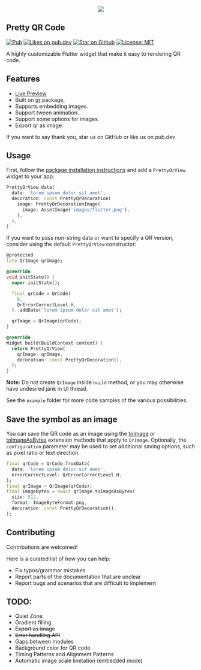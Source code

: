 <p align="center">
  <img src="https://raw.githubusercontent.com/promops/flutter_pretty_qr/master/resources/pretty-qr-code.png"/> 
</p>

## Pretty QR Code

<p align="left">
  <a href="https://pub.dev/packages/pretty_qr_code"><img src="https://img.shields.io/pub/v/pretty_qr_code.svg" alt="Pub"></a>
  <a href="https://pub.dev/packages/pretty_qr_code/score"><img src="https://img.shields.io/pub/likes/pretty_qr_code?logo=dart" alt="Likes on pub.dev"></a>
  <a href="https://github.com/promops/flutter_pretty_qr"><img src="https://img.shields.io/github/stars/promops/flutter_pretty_qr.svg?style=flat&logo=github&colorB=deeppink&label=stars" alt="Star on Github"></a>
  <a href="https://opensource.org/licenses/MIT"><img src="https://img.shields.io/badge/license-MIT-purple.svg" alt="License: MIT"></a>
</p>

A highly customizable Flutter widget that make it easy to rendering QR code.

## Features

* [Live Preview](https://promops.github.io/flutter_pretty_qr/)
* Built on [qr](https://pub.dev/packages/qr) package.
* Supports embedding images.
* Support tween animation.
* Support some options for images.
* Export qr as image.

If you want to say thank you, star us on GitHub or like us on pub.dev

## Usage

First, follow the [package installation instructions](https://pub.dev/packages/pretty_qr_code/install) and add a `PrettyQrView` widget to your app:

```dart
PrettyQrView.data(
  data: 'lorem ipsum dolor sit amet',
  decoration: const PrettyQrDecoration(
    image: PrettyQrDecorationImage(
      image: AssetImage('images/flutter.png'),
    ),
  ),
)
```

If you want to pass non-string data or want to specify a QR version, consider using the default `PrettyQrView` constructor:

```dart
@protected
late QrImage qrImage;

@override
void initState() {
  super.initState();

  final qrCode = QrCode(
    8,
    QrErrorCorrectLevel.H,
  )..addData('lorem ipsum dolor sit amet');

  qrImage = QrImage(qrCode);
}

@override
Widget build(BuildContext context) {
  return PrettyQrView(
    qrImage: qrImage,
    decoration: const PrettyQrDecoration(),
  );
}
```

**Note:** Do _not_ create `QrImage` inside `build` method, or you may otherwise have undesired jank in UI thread.

See the `example` folder for more code samples of the various possibilities.

## Save the symbol as an image

 You can save the QR code as an image using the [toImage](https://pub.dev/documentation/pretty_qr_code/latest/pretty_qr_code/PrettyQrImageExtension/toImage.html) or [toImageAsBytes](https://pub.dev/documentation/pretty_qr_code/latest/pretty_qr_code/PrettyQrImageExtension/toImageAsBytes.html) extension methods that apply to `QrImage`. Optionally, the `configuration` parameter may be used to set additional saving options, such as pixel ratio or text direction.

 ```dart
 final qrCode = QrCode.fromData(
   data: 'lorem ipsum dolor sit amet',
   errorCorrectLevel: QrErrorCorrectLevel.H,
 );
 final qrImage = QrImage(qrCode);
 final imageBytes = await qrImage.toImageAsBytes(
   size: 512,
   format: ImageByteFormat.png,
   decoration: const PrettyQrDecoration(),
 );
 ```

## Contributing

Contributions are welcomed!

Here is a curated list of how you can help:

* Fix typos/grammar mistakes
* Report parts of the documentation that are unclear
* Report bugs and scenarios that are difficult to implement

## TODO: 

* Quiet Zone
* Gradient filling 
* ~~Export as image~~
* ~~Error handling API~~
* Gaps between modules
* Background color for QR code
* Timing Patterns and Alignment Patterns
* Automatic image scale limitation (embedded mode)
